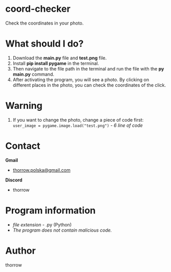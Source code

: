 # coord-checker
Check the coordinates in your photo.
# What should I do? #
1. Download the **main.py** file and **test.png** file.
2. Install **pip install pygame** in the terminal.
3. Then navigate to the file path in the terminal and run the file with the **py main.py** command.
4. After activating the program, you will see a photo. By clicking on different places in the photo, you can check the coordinates of the click.
# Warning #
1. If you want to change the photo, change a piece of code first: `user_image = pygame.image.load("test.png")` *- 6 line of code*
# Contact #
**Gmail**
  - thorrow.polska@gmail.com

**Discord**
  - thorrow
# Program information #
- *file extension* - .py (Python)
- *The program does not contain malicious code.*
# Author #
thorrow
